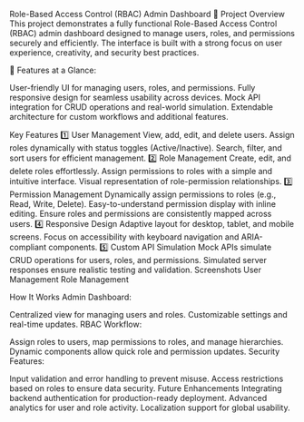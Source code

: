 
Role-Based Access Control (RBAC) Admin Dashboard
🎯 Project Overview
This project demonstrates a fully functional Role-Based Access Control (RBAC) admin dashboard designed to manage users, roles, and permissions securely and efficiently. The interface is built with a strong focus on user experience, creativity, and security best practices.

🚀 Features at a Glance:

User-friendly UI for managing users, roles, and permissions.
Fully responsive design for seamless usability across devices.
Mock API integration for CRUD operations and real-world simulation.
Extendable architecture for custom workflows and additional features.


Key Features
1️⃣ User Management
View, add, edit, and delete users.
Assign roles dynamically with status toggles (Active/Inactive).
Search, filter, and sort users for efficient management.
2️⃣ Role Management
Create, edit, and delete roles effortlessly.
Assign permissions to roles with a simple and intuitive interface.
Visual representation of role-permission relationships.
3️⃣ Permission Management
Dynamically assign permissions to roles (e.g., Read, Write, Delete).
Easy-to-understand permission display with inline editing.
Ensure roles and permissions are consistently mapped across users.
4️⃣ Responsive Design
Adaptive layout for desktop, tablet, and mobile screens.
Focus on accessibility with keyboard navigation and ARIA-compliant components.
5️⃣ Custom API Simulation
Mock APIs simulate CRUD operations for users, roles, and permissions.
Simulated server responses ensure realistic testing and validation.
Screenshots
User Management	Role Management
	
How It Works
Admin Dashboard:

Centralized view for managing users and roles.
Customizable settings and real-time updates.
RBAC Workflow:

Assign roles to users, map permissions to roles, and manage hierarchies.
Dynamic components allow quick role and permission updates.
Security Features:

Input validation and error handling to prevent misuse.
Access restrictions based on roles to ensure data security.
Future Enhancements
Integrating backend authentication for production-ready deployment.
Advanced analytics for user and role activity.
Localization support for global usability.